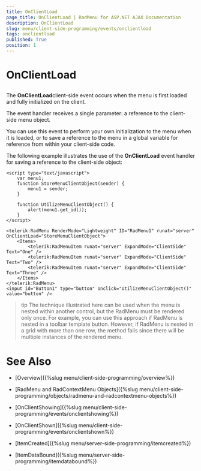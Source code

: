 ```yaml
---
title: OnClientLoad
page_title: OnClientLoad | RadMenu for ASP.NET AJAX Documentation
description: OnClientLoad
slug: menu/client-side-programming/events/onclientload
tags: onclientload
published: True
position: 1
---
```


# OnClientLoad

## 

The **OnClientLoad**client-side event occurs when the menu is first loaded and fully initialized on the client.

The event handler receives a single parameter: a reference to the client-side menu object.

You can use this event to perform your own initialization to the menu when it is loaded, or to save a reference to the menu in a global variable for reference from within your client-side code.

The following example illustrates the use of the **OnClientLoad** event handler for saving a reference to the client-side object:

````ASP.NET
<script type="text/javascript">
    var menu1;
    function StoreMenuClientObject(sender) {
        menu1 = sender;
    }
    
    function UtilizeMenuClientObject() {
        alert(menu1.get_id());
    }
</script>

<telerik:RadMenu RenderMode="Lightweight" ID="RadMenu1" runat="server" OnClientLoad="StoreMenuClientObject">
    <Items>
        <telerik:RadMenuItem runat="server" ExpandMode="ClientSide" Text="One" />
        <telerik:RadMenuItem runat="server" ExpandMode="ClientSide" Text="Two" />
        <telerik:RadMenuItem runat="server" ExpandMode="ClientSide" Text="Three" />
    </Items>
</telerik:RadMenu>
<input id="Button1" type="button" onclick="UtilizeMenuClientObject()" value="button" />
````

>tip The technique illustrated here can be used when the menu is nested within another control, but the RadMenu must be rendered only once. For example, you can use this approach if RadMenu is nested in a toolbar template button. However, if RadMenu is nested in a grid with more than one row, the method fails since there will be multiple instances of the rendered menu.
>


# See Also

 * [Overview]({%slug menu/client-side-programming/overview%})

 * [RadMenu and RadContextMenu Objects]({%slug menu/client-side-programming/objects/radmenu-and-radcontextmenu-objects%})

 * [OnClientShowing]({%slug menu/client-side-programming/events/onclientshowing%})

 * [OnClientShown]({%slug menu/client-side-programming/events/onclientshown%})

 * [ItemCreated]({%slug menu/server-side-programming/itemcreated%})

 * [ItemDataBound]({%slug menu/server-side-programming/itemdatabound%})
